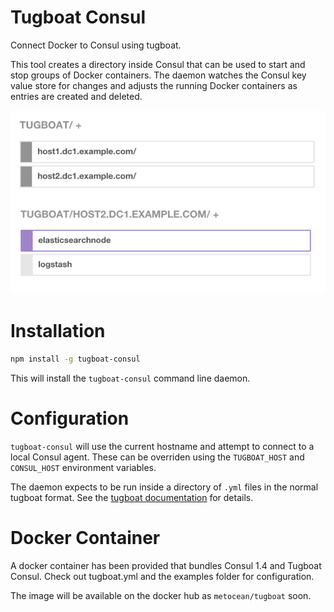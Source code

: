 # Tugboat Consul

Connect Docker to Consul using tugboat.

This tool creates a directory inside Consul that can be used to start and stop groups of Docker containers. The daemon watches the Consul key value store for changes and adjusts the running Docker containers as entries are created and deleted.

![Hosts](ss_hosts.png?raw=true)
![Groups](ss_groups.png?raw=true)


# Installation

```sh
npm install -g tugboat-consul
```

This will install the `tugboat-consul` command line daemon.


# Configuration

`tugboat-consul` will use the current hostname and attempt to connect to a local Consul agent. These can be overriden using the `TUGBOAT_HOST` and `CONSUL_HOST` environment variables.

The daemon expects to be run inside a directory of `.yml` files in the normal tugboat format. See the [tugboat documentation](https://github.com/metocean/tugboat) for details.


# Docker Container

A docker container has been provided that bundles Consul 1.4 and Tugboat Consul. Check out tugboat.yml and the examples folder for configuration.

The image will be available on the docker hub as `metocean/tugboat` soon.